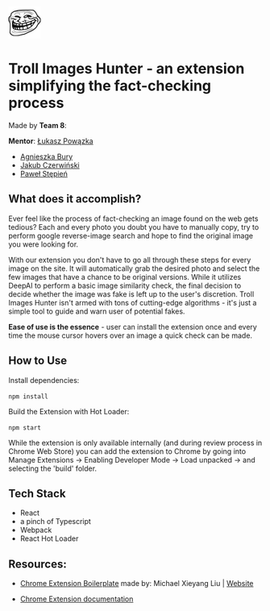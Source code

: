 <img src="src/assets/img/troll128.png" width="64"/>

# Troll Images Hunter - an extension simplifying the fact-checking process

Made by **Team 8**:

**Mentor**: [Łukasz Powązka](https://github.com/lukiq)

- [Agnieszka Bury](https://github.com/angbury)
- [Jakub Czerwiński](https://github.com/kubaczerwinski77)
- [Paweł Stępień](https://github.com/pastepi)

## What does it accomplish?

Ever feel like the process of fact-checking an image found on the web gets tedious? Each and every photo you doubt you have to manually copy, try to perform google reverse-image search and hope to find the original image you were looking for.

With our extension you don't have to go all through these steps for every image on the site. It will automatically grab the desired photo and select the few images that have a chance to be original versions. While it utilizes DeepAI to perform a basic image similarity check, the final decision to decide whether the image was fake is left up to the user's discretion.
Troll Images Hunter isn't armed with tons of cutting-edge algorithms - it's just a simple tool to guide and warn user of potential fakes.

**Ease of use is the essence** - user can install the extension once and every time the mouse cursor hovers over an image a quick check can be made.

## How to Use

Install dependencies:

`npm install`

Build the Extension with Hot Loader:

`npm start`

While the extension is only available internally (and during review process in Chrome Web Store) you can add the extension to Chrome by going into Manage Extensions -> Enabling Developer Mode -> Load unpacked -> and selecting the 'build' folder.

## Tech Stack

- React
- a pinch of Typescript
- Webpack
- React Hot Loader

## Resources:

- [Chrome Extension Boilerplate](https://github.com/lxieyang/chrome-extension-boilerplate-react)
  made by:
  Michael Xieyang Liu | [Website](https://lxieyang.github.io)

- [Chrome Extension documentation](https://developer.chrome.com/extensions/getstarted)
